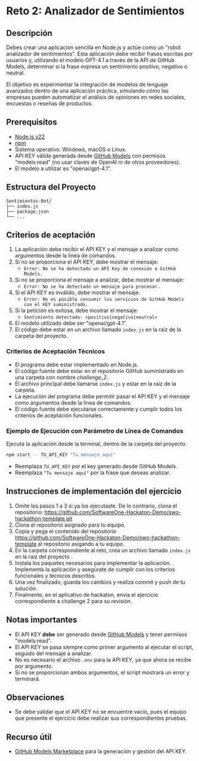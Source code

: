 
# Reto 2: Analizador de Sentimientos


## Descripción

Debes crear una aplicacion sencilla en Node.js y actúe como un "robot analizador de sentimientos". Esta aplicación debe recibir frases escritas por usuarios y, utilizando el modelo GPT-4.1 a través de la API de GitHub Models, determinar si la frase expresa un sentimiento positivo, negativo o neutral.

El objetivo es experimentar la integración de modelos de lenguaje avanzados dentro de una aplicación práctica, simulando cómo las empresas pueden automatizar el análisis de opiniones en redes sociales, encuestas o reseñas de productos.

## Prerequisitos

- [Node.js v22](https://nodejs.org/en/download)
- [npm](https://docs.npmjs.com/downloading-and-installing-node-js-and-npm)
- Sistema operativo: Windows, macOS o Linux.
- API KEY válida generada desde [GitHub Models](https://github.com/marketplace/models) con permisos "models:read" (no usar claves de OpenAI ni de otros proveedores).
- El modelo a utilizar es "openai/gpt-4.1".

## Estructura del Proyecto

```
Sentimientos-Bot/
├── index.js
├── package.json
└── ...
```

## Criterios de aceptación

1. La aplicación debe recibir el API KEY y el mensaje a analizar como argumentos desde la línea de comandos.
2. Si no se proporciona el API KEY, debe mostrar el mensaje:
   - `Error: No se ha detectado un API Key de conexión a GitHub Models.`
3. Si no se proporciona el mensaje a analizar, debe mostrar el mensaje:
   - `Error: No se ha detectado un mensaje para procesar.`
4. Si el API KEY es inválido, debe mostrar el mensaje:
   - `Error: No es posible consumir los servicios de GitHub Models con el KEY suministrado.`
5. Si la petición es exitosa, debe mostrar el mensaje:
   - `Sentimiento detectado: <positivo|negativo|neutral>`
6. El modelo utilizado debe ser "openai/gpt-4.1".
7. El código debe estar en un archivo llamado `index.js` en la raíz de la carpeta del proyecto.

### Criterios de Aceptación Técnicos
- El programa debe estar implementado en Node.js.
- El código fuente debe estar en el repositorio GitHub suministrado en una carpeta con nombre _challenge_2_.
- El archivo principal debe llamarse `index.js` y estar en la raíz de la carpeta.
- La ejecución del programa debe permitir pasar el API KEY y el mensaje como argumentos desde la línea de comandos.
- El código fuente debe ejecutarse correctamente y cumplir todos los criterios de aceptación funcionales.

### Ejemplo de Ejecución con Parámetro de Línea de Comandos

Ejecuta la aplicación desde la terminal, dentro de la carpeta del proyecto:

```sh
npm start -- TU_API_KEY "Tu mensaje aquí"
```

- Reemplaza `TU_API_KEY` por el key generado desde GitHub Models.
- Reemplaza `"Tu mensaje aquí"` por la frase que deseas analizar.

## Instrucciones de implementación del ejercicio

1. Omite los pasos 1 a 3 si ya los ejecutaste. De lo contrario, clona el repositorio:
   https://github.com/SoftwareOne-Hackaton-Demo/swo-hackathon-template.git
2. Clona el repositorio asignado para tu equipo.
3. Copia y pega el contenido del repositorio https://github.com/SoftwareOne-Hackaton-Demo/swo-hackathon-template al repositorio asigando a tu equipo.
4. En la carpeta correspondiente al reto, crea un archivo llamado `index.js` en la raíz del proyecto .
5. Instala los paquetes necesarios para implementar la aplicación.
. Implementa la aplicación y asegúrate de cumplir con los criterios funcionales y técnicos descritos.
7. Una vez finalizado, guarda los cambios y realiza commit y push de tu solución.
8. Finalmente, en el aplicativo de hackaton, envía el ejercicio correspondiente a challenge 2 para su revisión.

## Notas importantes
- El API KEY **debe** ser generado desde [GitHub Models](https://github.com/marketplace/models) y tener permisos "models:read".
- El API KEY se pasa siempre como primer argumento al ejecutar el script, seguido del mensaje a analizar.
- No es necesario el archivo `.env` para la API KEY, ya que ahora se recibe por argumento.
- Si no se proporcionan ambos argumentos, el script mostrará un error y terminará.

## Observaciones
- Se debe validar que el API KEY no se encuentre vacío, pues el equipo que presente el ejercicio debe realizar sus correspondientes pruebas.

## Recurso útil
- [GitHub Models Marketplace](https://github.com/marketplace/models) para la generación y gestión del API KEY.
